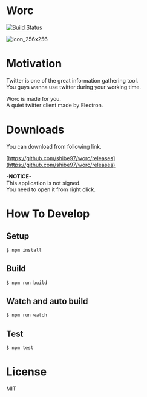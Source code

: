 # Worc
[![Build Status](https://travis-ci.org/shibe97/worc.svg?branch=master)](https://travis-ci.org/shibe97/worc)

![icon_256x256](https://cloud.githubusercontent.com/assets/4659294/20754301/aa834144-b74d-11e6-9473-b3cac2f1ebae.png)

# Motivation
Twitter is one of the great information gathering tool.  
You guys wanna use twitter during your working time.

Worc is made for you.  
A quiet twitter client made by Electron.

# Downloads
You can download from following link.

[https://github.com/shibe97/worc/releases](https://github.com/shibe97/worc/releases)

**-NOTICE-**  
This application is not signed.  
You need to open it from right click.

# How To Develop
## Setup
```
$ npm install
```

## Build
```
$ npm run build
```

## Watch and auto build
```
$ npm run watch
```

## Test
```
$ npm test
```

# License
MIT
